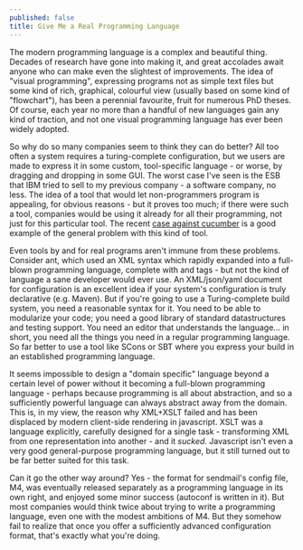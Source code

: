 ```yaml
---
published: false
title: Give Me a Real Programming Language
---
```


The modern programming language is a complex and beautiful thing. Decades of research have gone into making it, and great accolades await anyone who can make even the slightest of improvements. The idea of "visual programming", expressing programs not as simple text files but some kind of rich, graphical, colourful view (usually based on some kind of "flowchart"), has been a perennial favourite, fruit for numerous PhD theses. Of course, each year no more than a handful of new languages gain any kind of traction, and not one visual programming language has ever been widely adopted.

So why do so many companies seem to think they can do better? All too often a system requires a turing-complete configuration, but we users are made to express it in some custom, tool-specific language - or worse, by dragging and dropping in some GUI. The worst case I've seen is the ESB that IBM tried to sell to my previous company - a software company, no less. The idea of a tool that would let non-programmers program is appealing, for obvious reasons - but it proves too much; if there were such a tool, companies would be using it already for all their programming, not just for this particular tool. The recent [case against cucumber](http://blog.8thlight.com/kevin-liddle/2013/09/18/a-case-against-cucumber.html) is a good example of the general problem with this kind of tool.

Even tools by and for real programs aren't immune from these problems. Consider ant, which used an XML syntax which rapidly expanded into a full-blown programming language, complete with <if> and <for> tags - but not the kind of language a sane developer would ever use. An XML/json/yaml document for configuration is an excellent idea if your system's configuration is truly declarative (e.g. Maven). But if you're going to use a Turing-complete build system, you need a reasonable syntax for it. You need to be able to modularize your code; you need a good library of standard datastructures and testing support. You need an editor that understands the language... in short, you need all the things you need in a regular programming language. So far better to use a tool like SCons or SBT where you express your build in an established programming language.

It seems impossible to design a "domain specific" language beyond a certain level of power without it becoming a full-blown programming language - perhaps because programming is all about abstraction, and so a sufficiently powerful language can always abstract away from the domain. This is, in my view, the reason why XML+XSLT failed and has been displaced by modern client-side rendering in javascript. XSLT was a language explicitly, carefully designed for a single task - transforming XML from one representation into another - and it *sucked*. Javascript isn't even a very good general-purpose programming language, but it still turned out to be far better suited for this task.

Can it go the other way around? Yes - the format for sendmail's config file, M4, was eventually released separately as a programming language in its own right, and enjoyed some minor success (autoconf is written in it). But most companies would think twice about trying to write a programming language, even one with the modest ambitions of M4. But they somehow fail to realize that once you offer a sufficiently advanced configuration format, that's exactly what you're doing.
